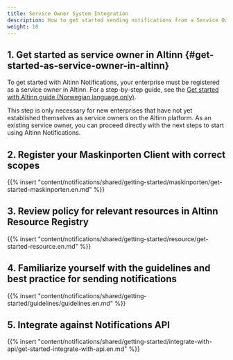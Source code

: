 ```yaml
---
title: Service Owner System Integration
description: How to get started sending notifications from a Service Owner System
weight: 10
---
```


## 1. Get started as service owner in Altinn {#get-started-as-service-owner-in-altinn}

To get started with Altinn Notifications, your enterprise must be registered as a service owner in Altinn. 
For a step-by-step guide, see the [Get started with Altinn guide (Norwegian language only)](https://www.altinndigital.no/kom-i-gang/guide-kom-i-gang-med-altinn/).

This step is only necessary for new enterprises that have not yet established
themselves as service owners on the Altinn platform. As an existing service owner, 
you can proceed directly with the next steps to start using Altinn Notifications.


## 2. Register your Maskinporten Client with correct scopes

{{% insert "content/notifications/shared/getting-started/maskinporten/get-started-maskinporten.en.md" %}}

## 3. Review policy for relevant resources in Altinn Resource Registry

{{% insert "content/notifications/shared/getting-started/resource/get-started-resource.en.md" %}}


## 4. Familiarize yourself with the guidelines and best practice for sending notifications
{{% insert "content/notifications/shared/getting-started/guidelines/guidelines.en.md" %}}

## 5. Integrate against Notifications API

{{% insert "content/notifications/shared/getting-started/integrate-with-api/get-started-integrate-with-api.en.md" %}}
